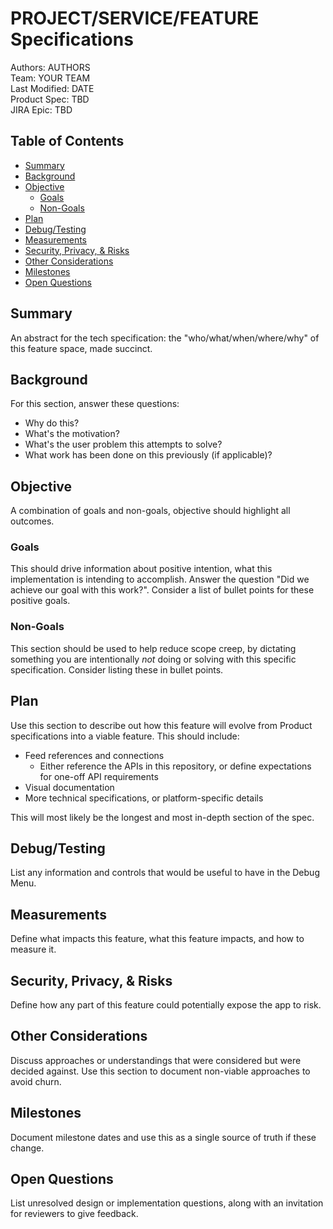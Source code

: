 # PROJECT/SERVICE/FEATURE Specifications
Authors: AUTHORS\
Team: YOUR TEAM\
Last Modified: DATE\
Product Spec: TBD\
JIRA Epic: TBD

## Table of Contents

- [Summary](#summary)
- [Background](#background)
- [Objective](#objective)
  - [Goals](#goals)
  - [Non-Goals](#non-goals)
- [Plan](#plan)
- [Debug/Testing](#debugtesting)
- [Measurements](#Measurements)
- [Security, Privacy, & Risks](#security-privacy--risks)
- [Other Considerations](#other-considerations)
- [Milestones](#milestones)
- [Open Questions](#open-questions)

## Summary

An abstract for the tech specification: the "who/what/when/where/why" of this feature space, made succinct.

## Background

For this section, answer these questions:
* Why do this?
* What's the motivation?
* What's the user problem this attempts to solve?
* What work has been done on this previously (if applicable)?

## Objective

A combination of goals and non-goals, objective should highlight all outcomes.

### Goals

This should drive information about positive intention, what this implementation is intending to accomplish. Answer the question "Did we achieve our goal with this work?". Consider a list of bullet points for these positive goals.

### Non-Goals

This section should be used to help reduce scope creep, by dictating something you are intentionally *not* doing or solving with this specific specification. Consider listing these in bullet points.

## Plan

Use this section to describe out how this feature will evolve from Product specifications into a viable feature. This should include:

* Feed references and connections
  * Either reference the APIs in this repository, or define expectations for one-off API requirements
* Visual documentation
* More technical specifications, or platform-specific details

This will most likely be the longest and most in-depth section of the spec.

## Debug/Testing

List any information and controls that would be useful to have in the Debug Menu.

## Measurements

Define what impacts this feature, what this feature impacts, and how to measure it.

## Security, Privacy, & Risks

Define how any part of this feature could potentially expose the app to risk.

## Other Considerations

Discuss approaches or understandings that were considered but were decided against. Use this section to document non-viable approaches to avoid churn.

## Milestones

Document milestone dates and use this as a single source of truth if these change.

## Open Questions

List unresolved design or implementation questions, along with an invitation for reviewers to give feedback.
